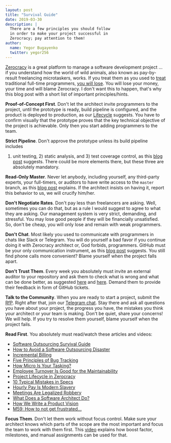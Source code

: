 ```yaml
---
layout: post
title: "Survival Guide"
date: 2019-03-30
description: |
  There are a few principles you should follow
  in order to make your project successful in
  Zerocracy; pay attention to them!
author:
  name: Yegor Bugayenko
  twitter: yegor256
---
```


[Zerocracy](https://www.zerocracy.com) is a great platform to manage
a software development project ... if you understand how the
world of wild animals, also known as pay-by-result freelancing
microtaskers, works. If you treat them as you used to
[treat](https://www.youtube.com/watch?v=1OFgf8XYI2A) traditional
full-time programmers, [you will lose](https://www.youtube.com/watch?v=SdrtZIW5JtY).
You will lose your money, your time
and will blame Zerocracy. I don't want this to happen, that's why
this blog post with a short list of important principles/hints.

<!--more-->

**Proof-of-Concept First**.
Don't let the architect invite programmers to the project, until the
prototype is ready, build pipeline is configured,
and the product is deployed to production, as our
[Lifecycle](https://www.yegor256.com/2014/10/06/software-project-lifecycle.html) suggests.
You have to confirm
visually that the prototype proves that the key technical objective
of the project is achievable. Only then you start adding programmers to the team.

**Strict Pipeline**.
Don't approve the prototype unless its build pipeline includes
1) unit testing, 2) static analysis, and 3) test coverage control,
as this [blog post](https://www.yegor256.com/2015/06/08/deadly-sins-software-project.html) suggests.
There could be more elements there, but these three are absolutely mandatory.

**Read-Only Master**.
Never let anybody, including yourself, any third-party experts, your full-timers,
or auditors to have write access to the `master` branch, as
this [blog post](https://www.yegor256.com/2014/07/21/read-only-master-branch.html)
explains. If the architect
insists on having it, report this behavior to us, we will crucify him/her.

**Don't Negotiate Rates**.
Don't pay less than freelancers are asking. Well, sometimes you can do that,
but as a rule I would suggest to agree to what they are asking. Our management
system is very strict, demanding, and stressful. You may lose good people
if they will be financially unsatisfied. So, don't be cheap, you will only lose
and remain with weak programmers.

**Don't Chat**.
Most likely you used to communicate with programmers in chats like Slack
or Telegram. You will do yourself a bad favor if you continue doing it
with Zerocracy architect or, God forbids, programmers. GitHub must be your
only communication instrument, as
this [blog post](https://www.yegor256.com/2014/10/07/stop-chatting-start-coding.html) suggests.
You still find phone calls more convenient?
Blame yourself when the project falls apart.

**Don't Trust Them**.
Every week you absolutely must invite an external auditor to your repository
and ask them to check what is wrong and what can be done better, as
suggested [here](https://www.yegor256.com/2014/12/18/independent-technical-reviews.html)
and [here](https://www.yegor256.com/2017/11/21/trust-pay-lose.html).
Demand them to provide their feedback in form of GitHub tickets.

**Talk to the Community**.
When you are ready to start a project, submit the [RfP](https://www.zerocracy.com/rfp).
Right after that, join our [Telegram chat](https://t.me/zerocracy). Stay there
and ask all questions you have about your project, the progress you have,
the mistakes you think your architect or your team is making. Don't be quiet,
share your concerns! We will help. If you try to resolve them yourself,
blame yourself when the project fails.

**Read First**.
You absolutely must read/watch these articles and videos:

  * [Software Outsourcing Survival Guide](https://www.yegor256.com/2015/06/15/software-outsourcing-survival-guide.html)
  * [How to Avoid a Software Outsourcing Disaster](https://www.yegor256.com/2015/05/21/avoid-software-outsourcing-disaster.html)
  * [Incremental Billing](https://www.yegor256.com/2014/10/21/incremental-billing.html)
  * [Five Principles of Bug Tracking](https://www.yegor256.com/2014/11/24/principles-of-bug-tracking.html)
  * [How Micro Is Your Tasking?](https://www.yegor256.com/2017/11/28/microtasking.html)
  * [Employee Turnover Is Good for the Maintainability](https://www.yegor256.com/2015/12/29/turnover-is-good-for-maintainability.html)
  * [Project Lifecycle in Zerocracy](https://www.yegor256.com/2014/10/06/software-project-lifecycle.html)
  * [10 Typical Mistakes in Specs](https://www.yegor256.com/2015/11/10/ten-mistakes-in-specs.html)
  * [Hourly Pay Is Modern Slavery](https://www.yegor256.com/2015/07/21/hourly-pay-modern-slavery.html)
  * [Meetings Are Legalized Robbery](https://www.yegor256.com/2015/07/13/meetings-are-legalized-robbery.html)
  * [What Does a Software Architect Do?](https://www.yegor256.com/2014/10/12/who-is-software-architect.html)
  * [How We Write a Product Vision](https://www.yegor256.com/2014/10/20/how-we-write-product-vision.html)
  * [M59: How to not get frustrated...](https://youtu.be/w3HwEtFU2wo)

**Focus Them**.
Don't let them work without focus control. Make sure your architect
knows which parts of the scope are the most important and focus the
team to work with them first. This
[video](https://www.youtube.com/watch?v=w3HwEtFU2wo) explains how
boost factor, milestones, and manual assignments can be used for that.
